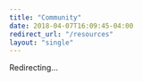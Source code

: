 ```yaml
---
title: "Community"
date: 2018-04-07T16:09:45-04:00
redirect_url: "/resources"
layout: "single"
---
```


Redirecting...